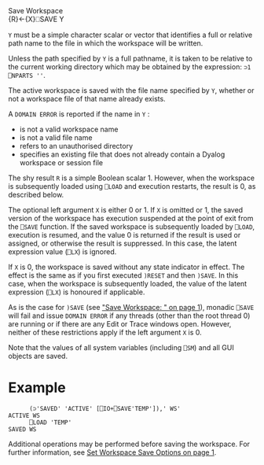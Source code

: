 <div class="heading">
  <div class="name">Save Workspace</div>
  <div class="command">{R}←{X}⎕SAVE Y</div>
</div>

`Y` must be a simple character scalar or vector that identifies a  full or relative path name to the file in which the workspace will be written.

Unless the path specified by `Y` is a full pathname, it is taken to be relative to the current working directory which may be obtained by the expression: `⊃1 ⎕NPARTS ''`.

The active workspace is saved with the  file name specified by  `Y`, whether or not a workspace file of that name already exists.

A `DOMAIN ERROR` is reported if the name in `Y` :

- is not a valid workspace name
- is not a valid  file name
- refers to an unauthorised directory
- specifies an existing file that does not already contain a Dyalog workspace or session file

The shy result `R` is a simple Boolean scalar 1. However, when the  workspace is subsequently loaded using `⎕LOAD` and execution restarts, the result is 0, as described below.

The optional left argument `X` is either 0 or 1. If `X` is omitted or 1, the saved version of the workspace has execution suspended at the point of exit from the `⎕SAVE` function.  If the saved workspace is subsequently loaded by `⎕LOAD`, execution is resumed, and the value 0 is returned if the result is used or assigned, or otherwise the result is suppressed. In this case, the latent expression value (`⎕LX`) is ignored.

If `X` is 0, the workspace is saved without any state indicator in effect. The effect is the same as if you first executed `)RESET` and then `)SAVE`. In this case, when the workspace is subsequently loaded, the value of the latent expression (`⎕LX`) is honoured if applicable.

As is the case for `)SAVE` (see ["Save Workspace: " on page 1](/system-commands/save.md#SaveWorkspace)), monadic `⎕SAVE` will fail and issue `DOMAIN ERROR` if any threads (other than the root thread 0) are running or if there are any Edit or Trace windows open. However, neither of these restrictions apply if the left argument `X` is 0.

Note that the values of all system variables (including `⎕SM`) and all GUI objects are saved.

# Example
```apl
      (⊃'SAVED' 'ACTIVE' [⎕IO+⎕SAVE'TEMP']),' WS'
ACTIVE WS
      ⎕LOAD 'TEMP'
SAVED WS
```

Additional operations may be performed before saving the workspace. For further information, see [Set Workspace Save Options on page 1](/i-beam-functions/set-workspace-save-options.md#Set_Workspace_Save_Options).
